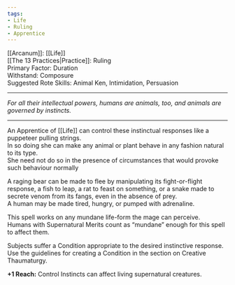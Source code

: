 ```yaml
---
tags:
- Life
- Ruling
- Apprentice
---
```


[[Arcanum]]: [[Life]]\
[[The 13 Practices|Practice]]: Ruling\
Primary Factor: Duration\
Withstand: Composure\
Suggested Rote Skills: Animal Ken, Intimidation, Persuasion

---

_For all their intellectual powers, humans are animals, too, and animals are governed by instincts._

---

An Apprentice of [[Life]] can control these instinctual responses like a puppeteer pulling strings.\
In so doing she can make any animal or plant behave in any fashion natural to its type.\
She need not do so in the presence of circumstances that would provoke such behaviour normally

A raging bear can be made to flee by manipulating its fight-or-flight response, a fish to leap, a rat to feast on something, or a snake made to secrete venom from its fangs, even in the absence of prey.\
A human may be made tired, hungry, or pumped with adrenaline.

This spell works on any mundane life-form the mage can perceive.\
Humans with Supernatural Merits count as “mundane” enough for this spell to affect them.

Subjects suffer a Condition appropriate to the desired instinctive response.\
Use the guidelines for creating a Condition in the section on Creative Thaumaturgy.

**+1 Reach:** Control Instincts can affect living supernatural creatures.